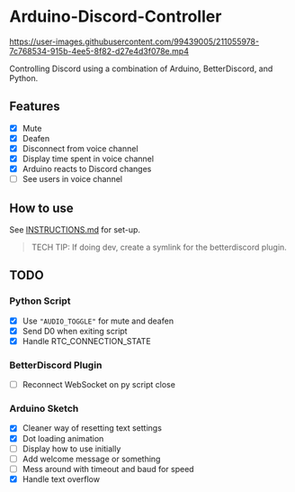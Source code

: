 # Arduino-Discord-Controller

https://user-images.githubusercontent.com/99439005/211055978-7c768534-915b-4ee5-8f82-d27e4d3f078e.mp4

Controlling Discord using a combination of Arduino, BetterDiscord, and Python.

## Features

- [x] Mute
- [x] Deafen
- [x] Disconnect from voice channel
- [x] Display time spent in voice channel
- [x] Arduino reacts to Discord changes
- [ ] See users in voice channel

## How to use

See [INSTRUCTIONS.md](./INSTRUCTIONS.md) for set-up.

> TECH TIP: If doing dev, create a symlink for the betterdiscord plugin.

## TODO

### Python Script

- [x] Use `"AUDIO_TOGGLE"` for mute and deafen
- [x] Send D0 when exiting script
- [x] Handle RTC_CONNECTION_STATE

### BetterDiscord Plugin

- [ ] Reconnect WebSocket on py script close

### Arduino Sketch

- [x] Cleaner way of resetting text settings
- [x] Dot loading animation
- [ ] Display how to use initially
- [ ] Add welcome message or something
- [ ] Mess around with timeout and baud for speed
- [x] Handle text overflow
